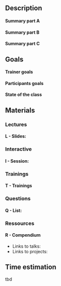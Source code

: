 ## Description

#### Summary part A
#### Summary part B
#### Summary part C

## Goals
#### Trainer goals
#### Participants goals
#### State of the class

## Materials
### Lectures
#### L - Slides:

### Interactive
#### I - Session:

### Trainings
#### T - Trainings

### Questions
#### Q - List:

### Ressources
#### R - Compendium
* Links to talks:
* Links to projects:

## Time estimation
tbd
